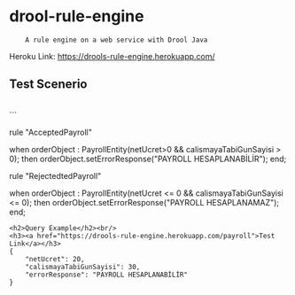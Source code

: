 # drool-rule-engine 
		A rule engine on a web service with Drool Java

Heroku Link: https://drools-rule-engine.herokuapp.com/

<h2> Test Scenerio </h2><br/>
```
  
  rule "AcceptedPayroll"

when
orderObject : PayrollEntity(netUcret>0 && calismayaTabiGunSayisi > 0);
then
orderObject.setErrorResponse("PAYROLL HESAPLANABİLİR");
end;

  rule "RejectedtedPayroll"

when
orderObject : PayrollEntity(netUcret <= 0 && calismayaTabiGunSayisi <= 0);
then
orderObject.setErrorResponse("PAYROLL HESAPLANAMAZ");
end;
```
<h2>Query Example</h2><br/>
<h3><a href="https://drools-rule-engine.herokuapp.com/payroll">Test Link</a></h3>
{
    "netUcret": 20,
    "calismayaTabiGunSayisi": 30,
    "errorResponse": "PAYROLL HESAPLANABİLİR"
}

